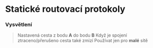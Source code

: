 # Statické routovací protokoly

### Vysvětlení

> Nastavená cesta z bodu **A** do bodu **B**
> Když je spojení ztraceno/přerušeno cesta také zmizí
> Používat jen pro **malé** sítě